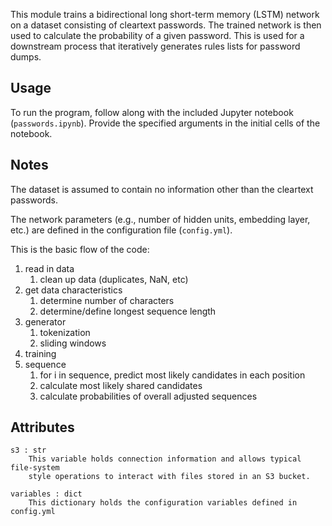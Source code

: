 This module trains a bidirectional long short-term memory (LSTM) 
network on a dataset consisting of cleartext passwords.
The trained network is then used to calculate the probability of a given password. 
This is used for a downstream process that iteratively generates rules lists for password dumps.

Usage
-----
To run the program, follow along with the included Jupyter notebook (`passwords.ipynb`). 
Provide the specified arguments in the initial cells of the notebook.


Notes
-----
The dataset is assumed to contain no information other than the 
cleartext passwords.

The network parameters (e.g., number of hidden units, embedding
layer, etc.) are defined in the configuration file (`config.yml`).

This is the basic flow of the code:

1) read in data
    1) clean up data (duplicates, NaN, etc)
2) get data characteristics
    1) determine number of characters
    2) determine/define longest sequence length
3) generator
    1) tokenization
    2) sliding windows
4) training
5) sequence
    1) for i in sequence, predict most likely candidates in each position
    2) calculate most likely shared candidates
    3) calculate probabilities of overall adjusted sequences

Attributes
----------
    s3 : str
        This variable holds connection information and allows typical file-system 
        style operations to interact with files stored in an S3 bucket.

    variables : dict
        This dictionary holds the configuration variables defined in config.yml
    
